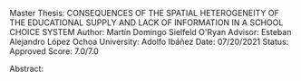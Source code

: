 Master Thesis: CONSEQUENCES OF THE SPATIAL HETEROGENEITY OF THE EDUCATIONAL SUPPLY AND LACK OF INFORMATION IN A SCHOOL CHOICE SYSTEM
Author: Martín Domingo Sielfeld O'Ryan
Advisor: Esteban Alejandro López Ochoa
University: Adolfo Ibáñez
Date: 07/20/2021
Status: Approved
Score: 7.0/7.0

Abstract: 
